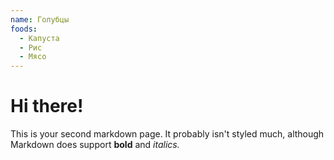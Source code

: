 ```yaml
---
name: Голубцы
foods: 
  - Капуста
  - Рис
  - Мясо
---
```


# Hi there!

This is your second markdown page. It probably isn't styled much, although
Markdown does support **bold** and _italics._
